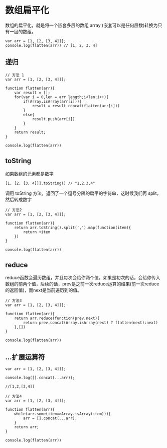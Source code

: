 # 数组扁平化
数组的扁平化，就是将一个嵌套多层的数组 array (嵌套可以是任何层数)转换为只有一层的数组。  
```
var arr = [1, [2, [3, 4]]];
console.log(flatten(arr)) // [1, 2, 3, 4]
```

## 递归
```
// 方法 1
var arr = [1, [2, [3, 4]]];

function flatten(arr){
    var result = [];
    for(var i = 0,len = arr.length;i<len;i++){
        if(Array.isArray(arr[i])){
            result = result.concat(flatten(arr[i]))
        }
        else{
            result.push(arr[i])
        }
    }
    return result;
}

console.log(flatten(arr))
```

## toString
如果数组的元素都是数字
```
[1, [2, [3, 4]]].toString() // "1,2,3,4"
```
调用 toString 方法，返回了一个逗号分隔的扁平的字符串，这时候我们再 split，然后转成数字
```
// 方法2
var arr = [1, [2, [3, 4]]];

function flatten(arr){
    return arr.toString().split(',').map(function(item){
        return +item
    })
}

console.log(flatten(arr))
```

## reduce
reduce函数会遍历数组，并且每次会给你两个值。如果是初次的话，会给你传入数组的前两个值，后续的话，prev是之前一次reduce运算的结果(前一次reduce的返回值)，而next是当前遍历到的值。
```
// 方法3
var arr = [1, [2, [3, 4]]];

function flatten(arr){
    return arr.reduce(function(prev,next){
        return prev.concat(Array.isArray(next) ? flatten(next):next)
    },[])
}

console.log(flatten(arr))
```

## ...扩展运算符
```
var arr = [1, [2, [3, 4]]];

console.log([].concat(...arr));

//[1,2,[3,4]]
```

```
// 方法4
var arr = [1, [2, [3, 4]]];

function flatten(arr){
    while(arr.some(item=>Array.isArray(item))){
        arr = [].concat(...arr);
    }
    return arr;
}

console.log(flatten(arr))
```